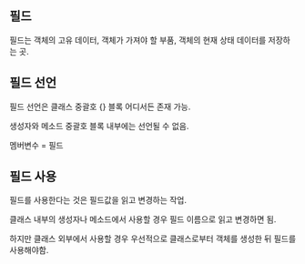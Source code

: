 ## 필드

필드는 객체의 고유 데이터, 객체가 가져야 할 부품, 객체의 현재 상태 데이터를 저장하는 곳.


## 필드 선언

필드 선언은 클래스 중괄호 {} 블록 어디서든 존재 가능.

생성자와 메소드 중괄호 블록 내부에는 선언될 수 없음.

멤버변수 = 필드

## 필드 사용 

필드를 사용한다는 것은 필드값을 읽고 변경하는 작업.

클래스 내부의 생성자나 메소드에서 사용할 경우 필드 이름으로 읽고 변경하면 됨.

하지만 클래스 외부에서 사용할 경우 우선적으로 클래스로부터 객체를 생성한 뒤 필드를 사용해야함.
